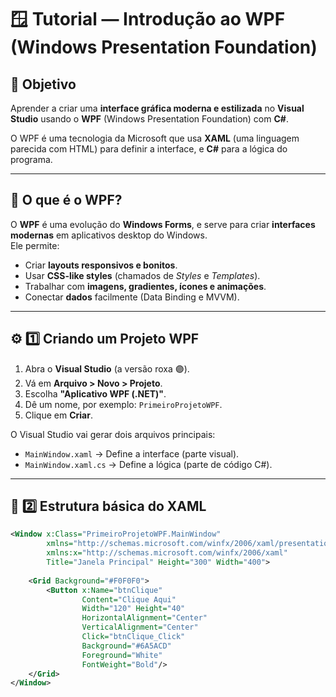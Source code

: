 # 🪟 Tutorial — Introdução ao WPF (Windows Presentation Foundation)

## 🎯 Objetivo
Aprender a criar uma **interface gráfica moderna e estilizada** no **Visual Studio** usando o **WPF** (Windows Presentation Foundation) com **C#**.

O WPF é uma tecnologia da Microsoft que usa **XAML** (uma linguagem parecida com HTML) para definir a interface, e **C#** para a lógica do programa.

---

## 🧩 O que é o WPF?

O **WPF** é uma evolução do **Windows Forms**, e serve para criar **interfaces modernas** em aplicativos desktop do Windows.  
Ele permite:
- Criar **layouts responsivos e bonitos**.
- Usar **CSS-like styles** (chamados de *Styles* e *Templates*).
- Trabalhar com **imagens, gradientes, ícones e animações**.
- Conectar **dados** facilmente (Data Binding e MVVM).

---

## ⚙️ 1️⃣ Criando um Projeto WPF

1. Abra o **Visual Studio** (a versão roxa 🟣).
2. Vá em **Arquivo > Novo > Projeto**.
3. Escolha **"Aplicativo WPF (.NET)"**.
4. Dê um nome, por exemplo: `PrimeiroProjetoWPF`.
5. Clique em **Criar**.

O Visual Studio vai gerar dois arquivos principais:
- `MainWindow.xaml` → Define a interface (parte visual).
- `MainWindow.xaml.cs` → Define a lógica (parte de código C#).

---

## 🎨 2️⃣ Estrutura básica do XAML

```xml
<Window x:Class="PrimeiroProjetoWPF.MainWindow"
        xmlns="http://schemas.microsoft.com/winfx/2006/xaml/presentation"
        xmlns:x="http://schemas.microsoft.com/winfx/2006/xaml"
        Title="Janela Principal" Height="300" Width="400">
    
    <Grid Background="#F0F0F0">
        <Button x:Name="btnClique" 
                Content="Clique Aqui" 
                Width="120" Height="40" 
                HorizontalAlignment="Center" 
                VerticalAlignment="Center"
                Click="btnClique_Click"
                Background="#6A5ACD"
                Foreground="White"
                FontWeight="Bold"/>
    </Grid>
</Window>
```
